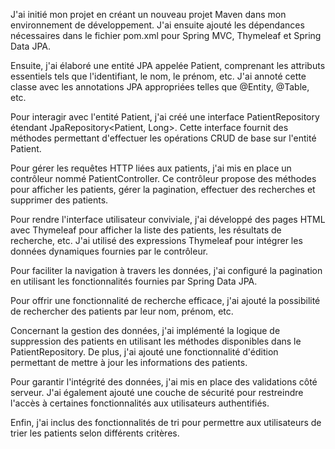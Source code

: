 
J'ai initié mon projet en créant un nouveau projet Maven dans mon environnement de développement. J'ai ensuite ajouté les dépendances nécessaires dans le fichier pom.xml pour Spring MVC, Thymeleaf et Spring Data JPA.

Ensuite, j'ai élaboré une entité JPA appelée Patient, comprenant les attributs essentiels tels que l'identifiant, le nom, le prénom, etc. J'ai annoté cette classe avec les annotations JPA appropriées telles que @Entity, @Table, etc.

Pour interagir avec l'entité Patient, j'ai créé une interface PatientRepository étendant JpaRepository<Patient, Long>. Cette interface fournit des méthodes permettant d'effectuer les opérations CRUD de base sur l'entité Patient.

Pour gérer les requêtes HTTP liées aux patients, j'ai mis en place un contrôleur nommé PatientController. Ce contrôleur propose des méthodes pour afficher les patients, gérer la pagination, effectuer des recherches et supprimer des patients.

Pour rendre l'interface utilisateur conviviale, j'ai développé des pages HTML avec Thymeleaf pour afficher la liste des patients, les résultats de recherche, etc. J'ai utilisé des expressions Thymeleaf pour intégrer les données dynamiques fournies par le contrôleur.

Pour faciliter la navigation à travers les données, j'ai configuré la pagination en utilisant les fonctionnalités fournies par Spring Data JPA.

Pour offrir une fonctionnalité de recherche efficace, j'ai ajouté la possibilité de rechercher des patients par leur nom, prénom, etc.

Concernant la gestion des données, j'ai implémenté la logique de suppression des patients en utilisant les méthodes disponibles dans le PatientRepository. De plus, j'ai ajouté une fonctionnalité d'édition permettant de mettre à jour les informations des patients.

Pour garantir l'intégrité des données, j'ai mis en place des validations côté serveur. J'ai également ajouté une couche de sécurité pour restreindre l'accès à certaines fonctionnalités aux utilisateurs authentifiés.

Enfin, j'ai inclus des fonctionnalités de tri pour permettre aux utilisateurs de trier les patients selon différents critères.
